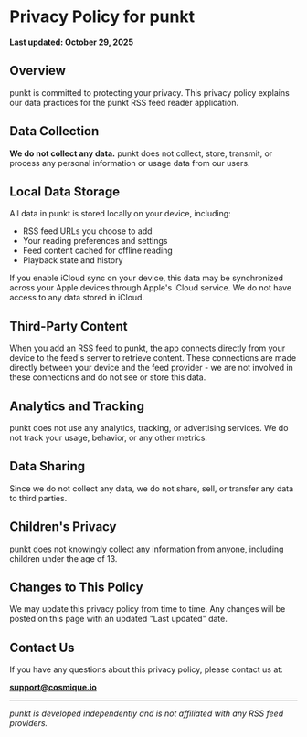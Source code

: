 # Privacy Policy for punkt

**Last updated: October 29, 2025**

## Overview

punkt is committed to protecting your privacy. This privacy policy explains our data practices for the punkt RSS feed reader application.

## Data Collection

**We do not collect any data.** punkt does not collect, store, transmit, or process any personal information or usage data from our users.

## Local Data Storage

All data in punkt is stored locally on your device, including:
- RSS feed URLs you choose to add
- Your reading preferences and settings
- Feed content cached for offline reading
- Playback state and history

If you enable iCloud sync on your device, this data may be synchronized across your Apple devices through Apple's iCloud service. We do not have access to any data stored in iCloud.

## Third-Party Content

When you add an RSS feed to punkt, the app connects directly from your device to the feed's server to retrieve content. These connections are made directly between your device and the feed provider - we are not involved in these connections and do not see or store this data.

## Analytics and Tracking

punkt does not use any analytics, tracking, or advertising services. We do not track your usage, behavior, or any other metrics.

## Data Sharing

Since we do not collect any data, we do not share, sell, or transfer any data to third parties.

## Children's Privacy

punkt does not knowingly collect any information from anyone, including children under the age of 13.

## Changes to This Policy

We may update this privacy policy from time to time. Any changes will be posted on this page with an updated "Last updated" date.

## Contact Us

If you have any questions about this privacy policy, please contact us at:

**support@cosmique.io**

---

*punkt is developed independently and is not affiliated with any RSS feed providers.*
